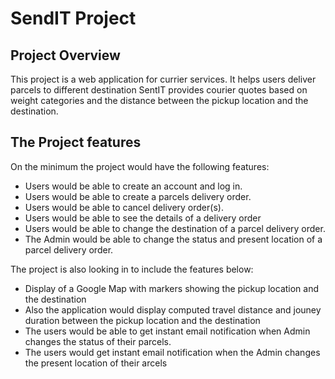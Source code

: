 # SendIT Project

## Project Overview

This project is a web application for currier services. It helps users deliver parcels to different destination
SentIT provides courier quotes based on weight categories and the distance between the pickup location and the 
destination.

## The Project features

On the minimum the project would have the following features:

* Users would be able to create an account and log in.
* Users would be able to create a parcels delivery order.
* Users would be able to cancel delivery order(s).
* Users would be able to see the details of a delivery order
* Users would be able to change the destination of a parcel delivery order.
* The Admin would be able to change the status and present location of a parcel delivery order.

The project is also looking in to include the features below:

* Display of a Google Map with markers showing the pickup location and the destination
* Also the application would display computed travel distance and jouney duration between the 
pickup location and the destination
* The users would be able to get instant email notification when Admin changes the status of 
their parcels.
* The users would get instant email notification when the Admin changes the present location
of their arcels
